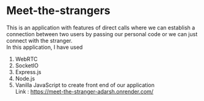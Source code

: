 # Meet-the-strangers
This is an application with features of direct calls where we can establish a connection between two users by passing our personal code or we can just connect with the stranger.\
In this application, I have used
1. WebRTC 
2. SocketIO 
3. Express.js 
4. Node.js 
5. Vanilla JavaScript to create front end of our application \
Link : https://meet-the-stranger-adarsh.onrender.com/
